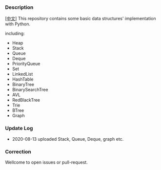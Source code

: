 ### Description  
[[中文](./README_CN.md)] This repository contains some basic data structures' implementation with Python. 

including:

* Heap
* Stack 
* Queue 
* Deque
* PriorityQueue
* Set
* LinkedList
* HashTable 
* BinaryTree
* BinarySearchTree
* AVL
* RedBlackTree
* Trie
* BTree
* Graph

### Update Log 
* 2020-08-13 uploaded Stack, Queue, Deque, graph etc.

### Correction 
Wellcome to open issues or pull-request.
